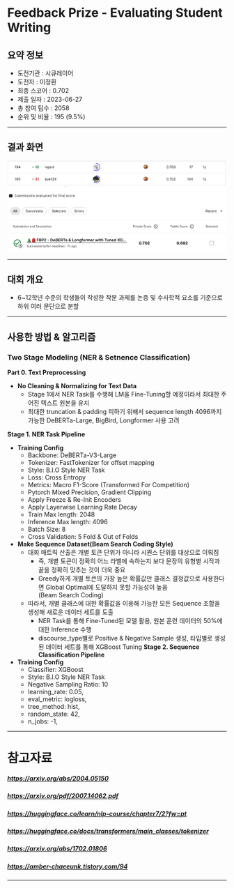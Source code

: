 # Feedback Prize - Evaluating Student Writing

## 요약 정보
* 도전기관 : 시큐레이어
* 도전자 : 이정환
* 최종 스코어 : 0.702
* 제출 일자 : 2023-06-27
* 총 참여 팀수 : 2058
* 순위 및 비율 : 195 (9.5%)
___
## 결과 화면
![final_rank_and_score](./img/FBP2_ranks.png)
![final_rank_and_score](./img/FBP2_scores.png)
___
## 대회 개요
- 6~12학년 수준의 학생들이 작성한 작문 과제를 논증 및 수사학적 요소를 기준으로 하위 여러 문단으로 분할
___
## 사용한 방법 & 알고리즘
### **Two Stage Modeling (NER & Setnence Classification)**  
**Part 0. Text Preprocessing**
* **No Cleaning & Normalizing for Text Data**
    - Stage 1에서 NER Task를 수행해 LM을 Fine-Tuning할 예정이라서 최대한 주어진 텍스트 원본을 유지
    - 최대한 truncation & padding 피하기 위해서 sequence length 4096까지 가능한 DeBERTa-Large, BigBird, Longformer 사용 고려 
    
**Stage 1. NER Task Pipeline**  
* **Training Config**
    - Backbone: DeBERTa-V3-Large
    - Tokenizer: FastTokenizer for offset mapping
    - Style: B.I.O Style NER Task
    - Loss: Cross Entropy
    - Metrics: Macro F1-Score (Transformed For Competition)
    - Pytorch Mixed Precision, Gradient Clipping
    - Apply Freeze & Re-Init Encoders
    - Apply Layerwise Learning Rate Decay
    - Train Max length: 2048
    - Inference Max length: 4096 
    - Batch Size: 8  
    - Cross Validation: 5 Fold & Out of Folds
* **Make Sequence Dataset(Beam Search Coding Style)**
    - 대회 매트릭 산출은 개별 토큰 단위가 아니라 시퀀스 단위를 대상으로 이뤄짐
        - 즉, 개별 토큰이 정확히 어느 라벨에 속하는지 보다 문장의 유형별 시작과 끝을 정확히 맞추는 것이 더욱 중요
        - Greedy하게 개별 토큰의 가장 높은 확률값만 클래스 결정값으로 사용한다면 Global Optimal에 도달하지 못할 가능성이 높음  
        (Beam Search Coding)
    - 따라서, 개별 클래스에 대한 확률값을 이용해 가능한 모든 Sequence 조합을 생성해 새로운 데이터 세트를 도출
        - NER Task를 통해 Fine-Tuned된 모델 활용, 원본 훈련 데이터의 50%에 대한 Inference 수행
        - discourse_type별로 Positive & Negative Sample 생성, 타입별로 생성된 데이터 세트를 통해 XGBoost Tuning
**Stage 2. Sequence Classification Pipeline**  
* **Training Config**
    - Classifier: XGBoost
    - Style: B.I.O Style NER Task
    - Negative Sampling Ratio: 10
    - learning_rate: 0.05,
    - eval_metric: logloss,
    - tree_method: hist,
    - random_state: 42,
    - n_jobs: -1,
___
# 참고자료  
##### https://arxiv.org/abs/2004.05150
##### https://arxiv.org/pdf/2007.14062.pdf
##### https://huggingface.co/learn/nlp-course/chapter7/2?fw=pt
##### https://huggingface.co/docs/transformers/main_classes/tokenizer
##### https://arxiv.org/abs/1702.01806
##### https://amber-chaeeunk.tistory.com/94
##### 
___